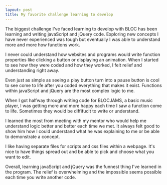 ```yaml
---
layout: post
title: My favorite challenge learning to develop
---
```


The biggest challenge I've faced learning to develop with BLOC has been learning and writing javaScript and jQuery code. Exploring new concepts I have never experienced was tough but eventually I was able to understand more and more how functions work.

I never could understand how websites and programs would write function properties like clicking a button or displaying an animation. When I started to see how they were coded and how they worked, I felt relief and understanding right away.

Even just as simple as seeing a play button turn into a pause button is cool to see come to life after you coded everything that makes it exist. Functions within javaScript and jQuery are the most complex logic to me. 

When I got halfway through writing code for BLOCJAMS, a basic music player, I was getting more and more happy each time I saw a function come to life. Sometimes they would be diffifuclt to write or understand. 

I learned the most from meeting with my mentor who would help me understand logic better and better each time we met. It always felt good to show him how I could understand what he was explaining to me or be able to demonstrate a concept. 

I like having separate files for scripts and css files within a webpage. It's nice to have things spread out and be able to pick and choose what you want to edit. 

Overall, learning javaScript and jQuery was the funnest thing I've learned in the program. The relief is overwhelming and the impossible seems possible each time you write another code.